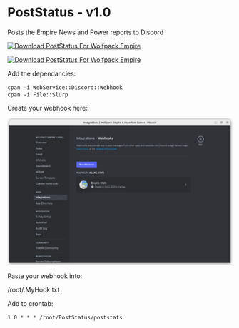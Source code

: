 # PostStatus - v1.0
Posts the Empire News and Power reports to Discord

[![Download PostStatus For Wolfpack Empire](https://img.shields.io/sourceforge/dm/poststatus.svg)](https://sourceforge.net/projects/poststatus/files/latest/download)

[![Download PostStatus For Wolfpack Empire](https://a.fsdn.com/con/app/sf-download-button)](https://sourceforge.net/projects/poststatus/files/latest/download)


Add the dependancies:

    cpan -i WebService::Discord::Webhook
    cpan -i File::Slurp

Create your webhook here:

![WebHook_Setup2](WebHook_Setup2.png)

Paste your webhook into:

/root/.MyHook.txt

Add to crontab:

    1 0 * * * /root/PostStatus/poststats

